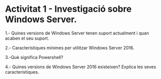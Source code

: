 # Activitat 1 - Investigació sobre Windows Server.

1.- Quines versions de Windows Server tenen suport actualment i quan acaben el seu suport.

2.- Característiques mínimes per utilitzar Windows Server 2016.

3.-Què significa Powershell?

4.- Quines versions de Windows Server 2016 existeixen? Explica les seves característiques.
